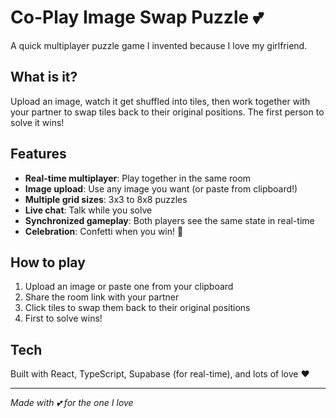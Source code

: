 # Co-Play Image Swap Puzzle 💕

A quick multiplayer puzzle game I invented because I love my girlfriend.

## What is it?

Upload an image, watch it get shuffled into tiles, then work together with your partner to swap tiles back to their original positions. The first person to solve it wins!

## Features

- **Real-time multiplayer**: Play together in the same room
- **Image upload**: Use any image you want (or paste from clipboard!)
- **Multiple grid sizes**: 3x3 to 8x8 puzzles
- **Live chat**: Talk while you solve
- **Synchronized gameplay**: Both players see the same state in real-time
- **Celebration**: Confetti when you win! 🎉

## How to play

1. Upload an image or paste one from your clipboard
2. Share the room link with your partner
3. Click tiles to swap them back to their original positions
4. First to solve wins!

## Tech

Built with React, TypeScript, Supabase (for real-time), and lots of love ❤️

---

*Made with 💕 for the one I love*
